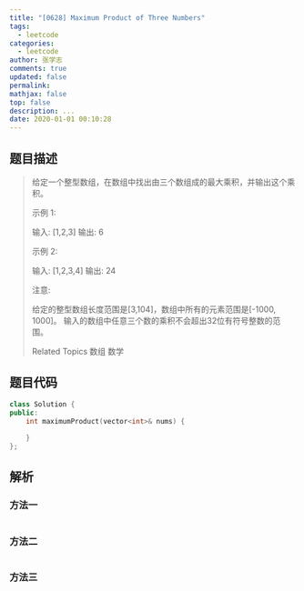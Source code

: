 ```yaml
---
title: "[0628] Maximum Product of Three Numbers"
tags:
  - leetcode
categories:
  - leetcode
author: 张学志
comments: true
updated: false
permalink:
mathjax: false
top: false
description: ...
date: 2020-01-01 00:10:28
---
```


## 题目描述

> 给定一个整型数组，在数组中找出由三个数组成的最大乘积，并输出这个乘积。 
> 
> 示例 1: 
> 
> 
> 输入: [1,2,3]
> 输出: 6
> 
> 
> 示例 2: 
> 
> 
> 输入: [1,2,3,4]
> 输出: 24
> 
> 
> 注意: 
> 
> 
> 给定的整型数组长度范围是[3,104]，数组中所有的元素范围是[-1000, 1000]。 
> 输入的数组中任意三个数的乘积不会超出32位有符号整数的范围。 
> 
> Related Topics 数组 数学

## 题目代码

```cpp
class Solution {
public:
    int maximumProduct(vector<int>& nums) {
        
    }
};
```

## 解析

### 方法一

```cpp

```

### 方法二

```cpp

```

### 方法三

```cpp

```

